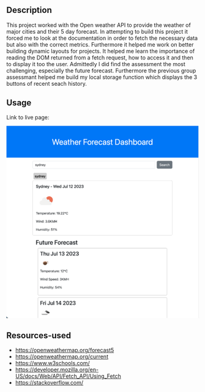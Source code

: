 # <Weather-Dashboard>

## Description

This project worked with the Open weather API to provide the weather of major cities and their 5 day forecast. In attempting to build this project it forced me to look at the documentation in order to fetch the necessary data but also with the correct metrics. Furthermore it helped me work on better building dynamic layouts for projects. It helped me learn the importance of reading the DOM returned from a fetch request, how to access it and then to display it too the user. Admittedly I did find the assessment the most challenging, especially the future forecast. Furthermore the previous group assessmant helped me build my local storage function which displays the 3 buttons of recent seach history.


## Usage

Link to live page: 

![alt text](./assets/screenshots/screenshot1.png)

## Resources-used

- https://openweathermap.org/forecast5
- https://openweathermap.org/current
- https://www.w3schools.com/
- https://developer.mozilla.org/en-US/docs/Web/API/Fetch_API/Using_Fetch
- https://stackoverflow.com/